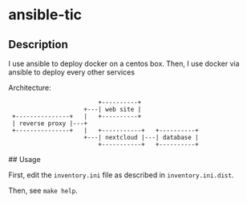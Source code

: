 # ansible-tic

## Description

I use ansible to deploy docker on a centos box.
Then, I use docker via ansible to deploy every other services

Architecture:
```
                         +----------+
                     +---| web site |
 +---------------+   |   +----------+
 | reverse proxy |---+
 +---------------+   |   +-----------+   +----------+
                     +---| nextcloud |---| database |
                         +-----------+   +----------+
```

## Usage

First, edit the `inventory.ini` file as described in `inventory.ini.dist`.

Then, see `make help`.
